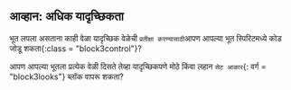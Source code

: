 ## आव्हान: अधिक यादृच्छिकता

भूत लपला असताना काही वेळा यादृच्छिक वेळेची `प्रतीक्षा करण्यासाठी`आपण आपल्या भूत स्पिरिटमध्ये कोड जोडू शकता{:class = "block3control"}?

आपण आपल्या भूतला प्रत्येक वेळी दिसते तेव्हा यादृच्छिकपणे मोठे किंवा लहान `सेट आकार`{: वर्ग = "block3looks"} ब्लॉक वापरू शकता?